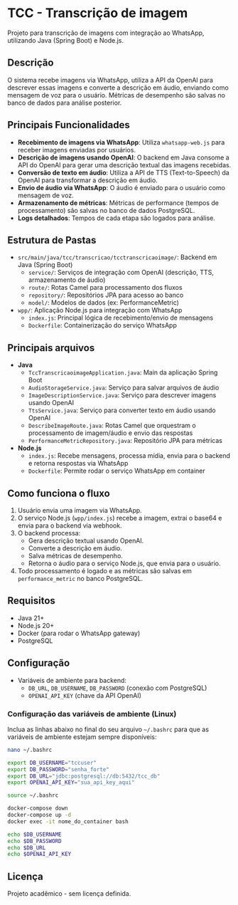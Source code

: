 # TCC - Transcrição de imagem

Projeto para transcrição de imagens com integração ao WhatsApp, utilizando Java (Spring Boot) e Node.js.

## Descrição

O sistema recebe imagens via WhatsApp, utiliza a API da OpenAI para descrever essas imagens e converte a descrição em áudio, enviando como mensagem de voz para o usuário. Métricas de desempenho são salvas no banco de dados para análise posterior.

## Principais Funcionalidades

- **Recebimento de imagens via WhatsApp**: Utiliza `whatsapp-web.js` para receber imagens enviadas por usuários.
- **Descrição de imagens usando OpenAI**: O backend em Java consome a API do OpenAI para gerar uma descrição textual das imagens recebidas.
- **Conversão de texto em áudio**: Utiliza a API de TTS (Text-to-Speech) da OpenAI para transformar a descrição em áudio.
- **Envio de áudio via WhatsApp**: O áudio é enviado para o usuário como mensagem de voz.
- **Armazenamento de métricas**: Métricas de performance (tempos de processamento) são salvas no banco de dados PostgreSQL.
- **Logs detalhados**: Tempos de cada etapa são logados para análise.

## Estrutura de Pastas

- `src/main/java/tcc/transcricao/tcctranscricaoimage/`: Backend em Java (Spring Boot)
    - `service/`: Serviços de integração com OpenAI (descrição, TTS, armazenamento de áudio)
    - `route/`: Rotas Camel para processamento dos fluxos
    - `repository/`: Repositórios JPA para acesso ao banco
    - `model/`: Modelos de dados (ex: PerformanceMetric)
- `wpp/`: Aplicação Node.js para integração com WhatsApp
    - `index.js`: Principal lógica de recebimento/envio de mensagens
    - `Dockerfile`: Containerização do serviço WhatsApp

## Principais arquivos

- **Java**
    - `TccTranscricaoimageApplication.java`: Main da aplicação Spring Boot
    - `AudioStorageService.java`: Serviço para salvar arquivos de áudio
    - `ImageDescriptionService.java`: Serviço para descrever imagens usando OpenAI
    - `TtsService.java`: Serviço para converter texto em áudio usando OpenAI
    - `DescribeImageRoute.java`: Rotas Camel que orquestram o processamento de imagem/áudio e envio das respostas
    - `PerformanceMetricRepository.java`: Repositório JPA para métricas
- **Node.js**
    - `index.js`: Recebe mensagens, processa mídia, envia para o backend e retorna respostas via WhatsApp
    - `Dockerfile`: Permite rodar o serviço WhatsApp em container

## Como funciona o fluxo

1. Usuário envia uma imagem via WhatsApp.
2. O serviço Node.js (`wpp/index.js`) recebe a imagem, extrai o base64 e envia para o backend via webhook.
3. O backend processa:
    - Gera descrição textual usando OpenAI.
    - Converte a descrição em áudio.
    - Salva métricas de desempenho.
    - Retorna o áudio para o serviço Node.js, que envia para o usuário.
4. Todo processamento é logado e as métricas são salvas em `performance_metric` no banco PostgreSQL.

## Requisitos

- Java 21+
- Node.js 20+
- Docker (para rodar o WhatsApp gateway)
- PostgreSQL

## Configuração

- Variáveis de ambiente para backend:
    - `DB_URL`, `DB_USERNAME`, `DB_PASSWORD` (conexão com PostgreSQL)
    - `OPENAI_API_KEY` (chave da API OpenAI)

### Configuração das variáveis de ambiente (Linux)

Inclua as linhas abaixo no final do seu arquivo `~/.bashrc` para que as variáveis de ambiente estejam sempre disponíveis:

```bash
nano ~/.bashrc

export DB_USERNAME="tccuser"
export DB_PASSWORD="senha_forte"
export DB_URL="jdbc:postgresql://db:5432/tcc_db"
export OPENAI_API_KEY="sua_api_key_aqui"

source ~/.bashrc

docker-compose down
docker-compose up -d
docker exec -it nome_do_container bash

echo $DB_USERNAME
echo $DB_PASSWORD
echo $DB_URL
echo $OPENAI_API_KEY
```

## Licença

Projeto acadêmico - sem licença definida.
